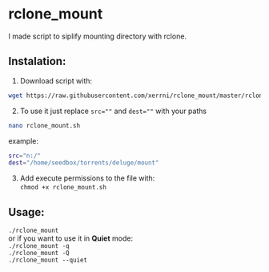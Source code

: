 # rclone_mount
I made script to siplify mounting directory with rclone. <br />

Instalation:
----------
1. Download script with:
```bash
wget https://raw.githubusercontent.com/xerrni/rclone_mount/master/rclone_mount.sh
```
2. To use it just replace `src=""` and `dest=""` with your paths 
```bash
nano rclone_mount.sh
```
example:<br />
```bash
src="n:/"
dest="/home/seedbox/torrents/deluge/mount"
```
3. Add execute permissions to the file with: <br />
`chmod +x rclone_mount.sh`<br />

Usage:
----------
`./rclone_mount`<br />
or if you want to use it in **Quiet** mode:<br />
`./rclone_mount -q`<br />
`./rclone_mount -Q`<br />
`./rclone_mount --quiet`<br />
